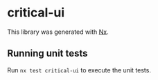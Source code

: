 # critical-ui

This library was generated with [Nx](https://nx.dev).

## Running unit tests

Run `nx test critical-ui` to execute the unit tests.
